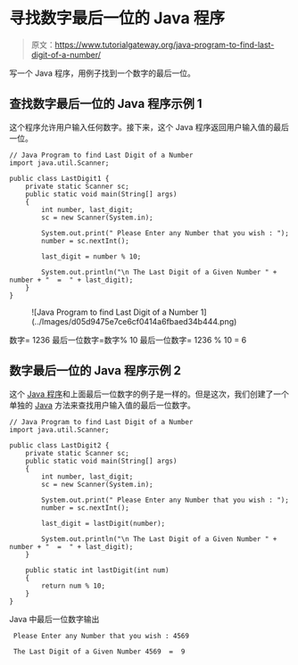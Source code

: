 # 寻找数字最后一位的 Java 程序

> 原文：<https://www.tutorialgateway.org/java-program-to-find-last-digit-of-a-number/>

写一个 Java 程序，用例子找到一个数字的最后一位。

## 查找数字最后一位的 Java 程序示例 1

这个程序允许用户输入任何数字。接下来，这个 Java 程序返回用户输入值的最后一位。

```
// Java Program to find Last Digit of a Number
import java.util.Scanner;

public class LastDigit1 {
	private static Scanner sc;
	public static void main(String[] args) 
	{
		int number, last_digit;
		sc = new Scanner(System.in);

		System.out.print(" Please Enter any Number that you wish : ");
		number = sc.nextInt();	

		last_digit = number % 10;

		System.out.println("\n The Last Digit of a Given Number " + number + "  =  " + last_digit);
	}
}
```

<figure class="wp-block-image">![Java Program to find Last Digit of a Number 1](../Images/d05d9475e7ce6cf0414a6fbaed34b444.png)</figure>

数字= 1236
最后一位数字=数字% 10
最后一位数字= 1236 % 10 = 6

## 数字最后一位的 Java 程序示例 2

这个 [Java 程序](https://www.tutorialgateway.org/learn-java-programs/)和上面最后一位数字的例子是一样的。但是这次，我们创建了一个单独的 [Java](https://www.tutorialgateway.org/java-tutorial/) 方法来查找用户输入值的最后一位数字。

```
// Java Program to find Last Digit of a Number
import java.util.Scanner;

public class LastDigit2 {
	private static Scanner sc;
	public static void main(String[] args) 
	{
		int number, last_digit;
		sc = new Scanner(System.in);

		System.out.print(" Please Enter any Number that you wish : ");
		number = sc.nextInt();	

		last_digit = lastDigit(number);

		System.out.println("\n The Last Digit of a Given Number " + number + "  =  " + last_digit);
	}

	public static int lastDigit(int num)
	{
		return num % 10;	
	}
}
```

Java 中最后一位数字输出

```
 Please Enter any Number that you wish : 4569

 The Last Digit of a Given Number 4569  =  9
```